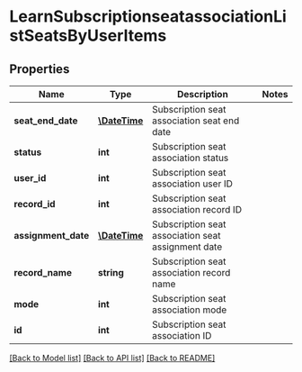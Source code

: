 # LearnSubscriptionseatassociationListSeatsByUserItems

## Properties
Name | Type | Description | Notes
------------ | ------------- | ------------- | -------------
**seat_end_date** | [**\DateTime**](Date.md) | Subscription seat association seat end date | 
**status** | **int** | Subscription seat association status | 
**user_id** | **int** | Subscription seat association user ID | 
**record_id** | **int** | Subscription seat association record ID | 
**assignment_date** | [**\DateTime**](Date.md) | Subscription seat association seat assignment date | 
**record_name** | **string** | Subscription seat association record name | 
**mode** | **int** | Subscription seat association mode | 
**id** | **int** | Subscription seat association ID | 

[[Back to Model list]](../README.md#documentation-for-models) [[Back to API list]](../README.md#documentation-for-api-endpoints) [[Back to README]](../README.md)



